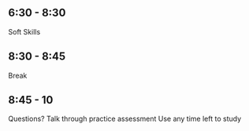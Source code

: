 ## 6:30 - 8:30 
Soft Skills 

## 8:30 - 8:45
Break

## 8:45 - 10 
Questions?
Talk through practice assessment
Use any time left to study